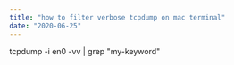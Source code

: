 ```yaml
---
title: "how to filter verbose tcpdump on mac terminal"
date: "2020-06-25"
---
```


tcpdump -i en0 -vv | grep "my-keyword"
